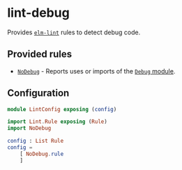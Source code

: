 # lint-debug

Provides [`elm-lint`](https://package.elm-lang.org/packages/jfmengels/elm-lint/latest) rules to detect debug code.


## Provided rules

- [`NoDebug`](./NoDebug) - Reports uses or imports of the [`Debug` module](https://package.elm-lang.org/packages/elm/core/latest/Debug).


## Configuration

```elm
module LintConfig exposing (config)

import Lint.Rule exposing (Rule)
import NoDebug

config : List Rule
config =
    [ NoDebug.rule
    ]
```
